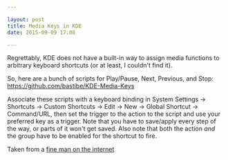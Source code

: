 ```yaml
---

layout: post
title: Media Keys in KDE
date: 2015-09-09 17:08

---
```


Regrettably, KDE does not have a built-in way to assign media functions to arbitrary keyboard shortcuts (or at least, I couldn't find it).

So, here are a bunch of scripts for Play/Pause, Next, Previous, and Stop: https://github.com/bastibe/KDE-Media-Keys

Associate these scripts with a keyboard binding in System Settings -> Shortcuts -> Custom Shortcuts -> Edit -> New -> Global Shortcut -> Command/URL, then set the trigger to the action to the script and use your preferred key as a trigger. Note that you have to save/apply every step of the way, or parts of it won't get saved. Also note that both the action *and* the group have to be enabled for the shortcut to fire.

Taken from a [fine man on the internet](https://www.kubuntuforums.net/showthread.php?58197-How-To-Get-Global-Media-Shortcuts-in-KDE)
